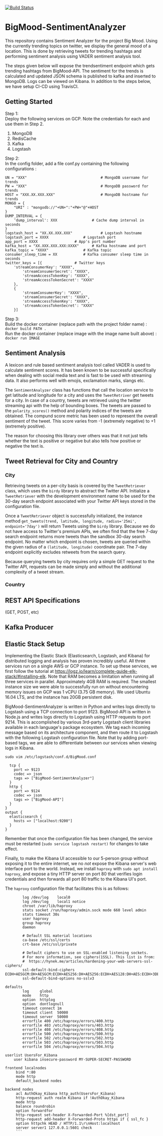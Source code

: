 [![Build Status](https://travis-ci.com/CUBigDataClass/BigMood-SentimentAnalyzer.svg?branch=master)](https://travis-ci.com/CUBigDataClass/BigMood-SentimentAnalyzer)
<br />
# BigMood-SentimentAnalyzer
This repository contains Sentiment Analyzer for the project Big Mood. Using the currently trending topics on twitter, we display the general mood of a location. This is done by retrieving tweets for trending hashtags and performing sentiment analysis using VADER sentiment analysis tool. 

The steps given below will expose the trendsentiment endpoint which gets trending hashtags from BigMood-API. The sentiment for the trends is calculated and updated JSON schema is published to kafka and inserted to MongoDB. Logs can be viewed on Kibana. In addition to the steps below, we have setup CI-CD using TravisCI. <br>

## Getting Started

Step 1: <br>
Deploy the following services on GCP. Note the credentials for each and use them in Step 2. 
1. MongoDB
2. RedisCache
3. Kafka
4. Logstash

Step 2: <br>
In the config folder, add a file conf.py containing the following configurations :
```
UN = "XXX"                          		# MongoDB username for trends
PW = "XXX"                          		# MongoDB password for trends
HOST = "XXX.XX.XXX.XXX"             		# MongoDB hostname for trends
MONGO = {
	"URI" : "mongodb://"+UN+":"+PW+"@"+HOST
}
DUMP_INTERVAL = {
	'dump_interval': XXX		    	# Cache dump interval in seconds
}
logstash_host = "XX.XX.XXX.XXX"	    		# Logstash hostname
logstash_port = XXXX				# Logstash port
app_port = XXXX					# App's port number
kafka_host = "XX.XXX.XXX.XXX:XXXX"		# Kafka hostname and port
kafka_topic = "XXXX"				# Kafka topic 
consumer_sleep_time = XX			# Kafka consumer sleep time in seconds
twitter_keys = [{				# Twitter keys
	'streamConsumerKey': "XXXX",
    	'streamConsumerSecret': "XXXX",
    	'streamAccessTokenKey': "XXXX",
    	'streamAccessTokenSecret': "XXXX"
    },
    {
        'streamConsumerKey': "XXXX",
        'streamConsumerSecret': "XXXX",
        'streamAccessTokenKey': "XXXX",
        'streamAccessTokenSecret': "XXXX"
    }]
```
Step 3: <br>
Build the docker container (replace path with the project folder name) : <br>
```docker build PATH .``` <br>
Run the docker container (replace image with the image name built above) : <br>
```docker run IMAGE```


## Sentiment Analysis

A lexicon and rule based sentiment analysis tool  called VADER is used to calculate sentiment scores. It has been known to be successful specifically when dealing with social media text and is fast to be used with streaming data. It also performs well with emojis, exclamation marks, slangs etc.  <br> 

The `SentimentAnalyzer` class has functions that call the location service to get latitude and longitude for a city and uses the `TweetRetriver` get tweets for a city. In case of a country, tweets are retrieved using the twitter streaming api with the help of bounding boxes. The tweets are passed to the `polarity_scores()` method and polarity indices of the tweets are obtained. The compund score metric has been used to represent the overall sentiment of the tweet. This score varies from -1 (extremely negative) to +1 (extremely positive). <br>

The reason for choosing this library over others was that it not just tells whether the text is positive or negative but also tells how positive or negative the text is. 


## Tweet Retrieval for City and Country

### City

Retrieving tweets on a per-city basis is covered by the `TweetRetriever` class, which uses the `birdy` library to abstract the Twitter API. Initialize a `TweetRetriever` with the development environment name to be used for the 30-day search endpoint associated with your Twitter API keys stored in the configuration file.

Once a `TweetRetriever` object is successfully initialized, the instance method `get_tweets(trend, latitude, longitude, radius='25mi', endpoint='7day')` will return Tweets using the `birdy` library. Because we do not have access to Twitter's premium APIs, we often find that the free 7-day search endpoint returns more tweets than the sandbox 30-day search endpoint. No matter which endpoint is chosen, tweets are queried within the given radius of a `(latitude, longitude)` coordinate pair. The 7-day endpoint explicitly excludes retweets from the search query.

Because querying tweets by city requires only a simple GET request to the Twitter API, requests can be made simply and without the additional complexity of a tweet stream.

### Country

## REST API Specifications
(GET, POST, etc)

## Kafka Producer

## Elastic Stack Setup

Implementing the Elastic Stack (Elasticsearch, Logstash, and Kibana) for distributed logging and analysis has proven incredibly useful. All three services run on a single AWS or GCP instance. To set up these services, we first follow the tutorial at https://logz.io/learn/complete-guide-elk-stack/#installing-elk. Note that RAM becomes a limitation when running all three services in parallel. Approximately 4GB RAM is required. The smallest instance size we were able to successfully run on without encountering memory issues on GCP was 1 vCPU (3.75 GB memory). We used Ubuntu 16.04 LTS, and the instance has 20GB persistent disk.

BigMood-SentimentAnalyzer is written in Python and writes logs directly to Logstash using a TCP connection to port 9123. BigMood-API is written in Node.js and writes logs directly to Logstash using HTTP requests to port 9214. This is accomplished by various 3rd-party Logstash client libraries available in each language's package ecosystem. We tag each incoming message based on its architecture component, and then route it to Logstash with the following Logstash configuration file. Note that by adding port-based tags, we are able to differentiate between our services when viewing logs in Kibana.

`sudo vim /etc/logstash/conf.d/BigMood.conf`
```input {
  tcp {
    port => 9123
    codec => json
    tags => ["BigMood-SentimentAnalyzer"]
  }
  http {
    port => 9124
    codec => json
    tags => ["BigMood-API"]
  }
}
output {
  elasticsearch {
    hosts => ["localhost:9200"]
  }
}
```

Remember that once the configuration file has been changed, the service must be restarted (`sudo service logstash restart)` for changes to take effect.

Finally, to make the Kibana UI accessible to our 5-person group without exposing it to the entire internet, we no *not* expose the Kibana server's web interface port to the world. Instead, we install `haproxy` with `sudo apt install haproxy`, and expose a tiny HTTP server on port 80 that verifies login credentials and then forwards all port 80 traffic to the Kibana UI's port.

The `haproxy` configuration file that facilitates this is as follows:

```global
        log /dev/log    local0
        log /dev/log    local1 notice
        chroot /var/lib/haproxy
        stats socket /run/haproxy/admin.sock mode 660 level admin
        stats timeout 30s
        user haproxy
        group haproxy
        daemon

        # Default SSL material locations
        ca-base /etc/ssl/certs
        crt-base /etc/ssl/private

        # Default ciphers to use on SSL-enabled listening sockets.
        # For more information, see ciphers(1SSL). This list is from:
        #  https://hynek.me/articles/hardening-your-web-servers-ssl-ciphers/
        ssl-default-bind-ciphers ECDH+AESGCM:DH+AESGCM:ECDH+AES256:DH+AES256:ECDH+AES128:DH+AES:ECDH+3DES:DH+3DES:RSA+AESGCM:RSA+AES:RSA+3DES:!aNULL:!MD5:!DSS
        ssl-default-bind-options no-sslv3

defaults
        log     global
        mode    http
        option  httplog
        option  dontlognull
        timeout connect 1m
        timeout client  50000
        timeout server  50000
        errorfile 400 /etc/haproxy/errors/400.http
        errorfile 403 /etc/haproxy/errors/403.http
        errorfile 408 /etc/haproxy/errors/408.http
        errorfile 500 /etc/haproxy/errors/500.http
        errorfile 502 /etc/haproxy/errors/502.http
        errorfile 503 /etc/haproxy/errors/503.http
        errorfile 504 /etc/haproxy/errors/504.http

userlist UsersFor_Kibana
    user kibana insecure-password MY-SUPER-SECRET-PASSWORD

frontend localnodes
     bind *:80
     mode http
     default_backend nodes
     
backend nodes
     acl AuthOkay_Kibana http_auth(UsersFor_Kibana)
     http-request auth realm Kibana if !AuthOkay_Kibana
     mode http
     balance roundrobin
     option forwardfor
     http-request set-header X-Forwarded-Port %[dst_port]
     http-request add-header X-Forwarded-Proto https if { ssl_fc }
     option httpchk HEAD / HTTP/1.1\r\nHost:localhost
     server server1 127.0.0.1:5601 check
     ```
